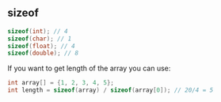 ## sizeof

```cpp
sizeof(int); // 4
sizeof(char); // 1
sizeof(float); // 4
sizeof(double); // 8
```
If you want to get length of the array you can use:
```cpp
int array[] = {1, 2, 3, 4, 5};
int length = sizeof(array) / sizeof(array[0]); // 20/4 = 5
```
